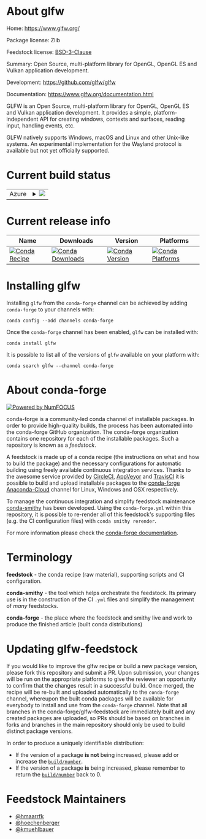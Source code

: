 About glfw
==========

Home: https://www.glfw.org/

Package license: Zlib

Feedstock license: [BSD-3-Clause](https://github.com/conda-forge/glfw-feedstock/blob/master/LICENSE.txt)

Summary: Open Source, multi-platform library for OpenGL, OpenGL ES and Vulkan application development.

Development: https://github.com/glfw/glfw

Documentation: https://www.glfw.org/documentation.html

GLFW is an Open Source, multi-platform library for OpenGL, OpenGL ES and
Vulkan application development. It provides a simple,
platform-independent API for creating windows, contexts and surfaces,
reading input, handling events, etc.

GLFW natively supports Windows, macOS and Linux and other Unix-like
systems.  An experimental implementation for the Wayland protocol is
available but not yet officially supported.


Current build status
====================


<table>
    
  <tr>
    <td>Azure</td>
    <td>
      <details>
        <summary>
          <a href="https://dev.azure.com/conda-forge/feedstock-builds/_build/latest?definitionId=6142&branchName=master">
            <img src="https://dev.azure.com/conda-forge/feedstock-builds/_apis/build/status/glfw-feedstock?branchName=master">
          </a>
        </summary>
        <table>
          <thead><tr><th>Variant</th><th>Status</th></tr></thead>
          <tbody><tr>
              <td>linux_64</td>
              <td>
                <a href="https://dev.azure.com/conda-forge/feedstock-builds/_build/latest?definitionId=6142&branchName=master">
                  <img src="https://dev.azure.com/conda-forge/feedstock-builds/_apis/build/status/glfw-feedstock?branchName=master&jobName=linux&configuration=linux_64_" alt="variant">
                </a>
              </td>
            </tr><tr>
              <td>osx_64</td>
              <td>
                <a href="https://dev.azure.com/conda-forge/feedstock-builds/_build/latest?definitionId=6142&branchName=master">
                  <img src="https://dev.azure.com/conda-forge/feedstock-builds/_apis/build/status/glfw-feedstock?branchName=master&jobName=osx&configuration=osx_64_" alt="variant">
                </a>
              </td>
            </tr><tr>
              <td>win_64</td>
              <td>
                <a href="https://dev.azure.com/conda-forge/feedstock-builds/_build/latest?definitionId=6142&branchName=master">
                  <img src="https://dev.azure.com/conda-forge/feedstock-builds/_apis/build/status/glfw-feedstock?branchName=master&jobName=win&configuration=win_64_" alt="variant">
                </a>
              </td>
            </tr>
          </tbody>
        </table>
      </details>
    </td>
  </tr>
</table>

Current release info
====================

| Name | Downloads | Version | Platforms |
| --- | --- | --- | --- |
| [![Conda Recipe](https://img.shields.io/badge/recipe-glfw-green.svg)](https://anaconda.org/conda-forge/glfw) | [![Conda Downloads](https://img.shields.io/conda/dn/conda-forge/glfw.svg)](https://anaconda.org/conda-forge/glfw) | [![Conda Version](https://img.shields.io/conda/vn/conda-forge/glfw.svg)](https://anaconda.org/conda-forge/glfw) | [![Conda Platforms](https://img.shields.io/conda/pn/conda-forge/glfw.svg)](https://anaconda.org/conda-forge/glfw) |

Installing glfw
===============

Installing `glfw` from the `conda-forge` channel can be achieved by adding `conda-forge` to your channels with:

```
conda config --add channels conda-forge
```

Once the `conda-forge` channel has been enabled, `glfw` can be installed with:

```
conda install glfw
```

It is possible to list all of the versions of `glfw` available on your platform with:

```
conda search glfw --channel conda-forge
```


About conda-forge
=================

[![Powered by NumFOCUS](https://img.shields.io/badge/powered%20by-NumFOCUS-orange.svg?style=flat&colorA=E1523D&colorB=007D8A)](http://numfocus.org)

conda-forge is a community-led conda channel of installable packages.
In order to provide high-quality builds, the process has been automated into the
conda-forge GitHub organization. The conda-forge organization contains one repository
for each of the installable packages. Such a repository is known as a *feedstock*.

A feedstock is made up of a conda recipe (the instructions on what and how to build
the package) and the necessary configurations for automatic building using freely
available continuous integration services. Thanks to the awesome service provided by
[CircleCI](https://circleci.com/), [AppVeyor](https://www.appveyor.com/)
and [TravisCI](https://travis-ci.com/) it is possible to build and upload installable
packages to the [conda-forge](https://anaconda.org/conda-forge)
[Anaconda-Cloud](https://anaconda.org/) channel for Linux, Windows and OSX respectively.

To manage the continuous integration and simplify feedstock maintenance
[conda-smithy](https://github.com/conda-forge/conda-smithy) has been developed.
Using the ``conda-forge.yml`` within this repository, it is possible to re-render all of
this feedstock's supporting files (e.g. the CI configuration files) with ``conda smithy rerender``.

For more information please check the [conda-forge documentation](https://conda-forge.org/docs/).

Terminology
===========

**feedstock** - the conda recipe (raw material), supporting scripts and CI configuration.

**conda-smithy** - the tool which helps orchestrate the feedstock.
                   Its primary use is in the construction of the CI ``.yml`` files
                   and simplify the management of *many* feedstocks.

**conda-forge** - the place where the feedstock and smithy live and work to
                  produce the finished article (built conda distributions)


Updating glfw-feedstock
=======================

If you would like to improve the glfw recipe or build a new
package version, please fork this repository and submit a PR. Upon submission,
your changes will be run on the appropriate platforms to give the reviewer an
opportunity to confirm that the changes result in a successful build. Once
merged, the recipe will be re-built and uploaded automatically to the
`conda-forge` channel, whereupon the built conda packages will be available for
everybody to install and use from the `conda-forge` channel.
Note that all branches in the conda-forge/glfw-feedstock are
immediately built and any created packages are uploaded, so PRs should be based
on branches in forks and branches in the main repository should only be used to
build distinct package versions.

In order to produce a uniquely identifiable distribution:
 * If the version of a package **is not** being increased, please add or increase
   the [``build/number``](https://conda.io/docs/user-guide/tasks/build-packages/define-metadata.html#build-number-and-string).
 * If the version of a package **is** being increased, please remember to return
   the [``build/number``](https://conda.io/docs/user-guide/tasks/build-packages/define-metadata.html#build-number-and-string)
   back to 0.

Feedstock Maintainers
=====================

* [@hmaarrfk](https://github.com/hmaarrfk/)
* [@hoechenberger](https://github.com/hoechenberger/)
* [@kmuehlbauer](https://github.com/kmuehlbauer/)

